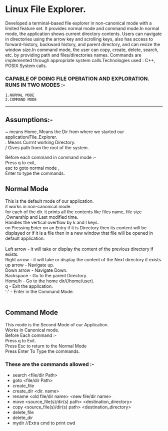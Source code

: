 # Linux File Explorer.
Developed a terminal-based file explorer in non-canonical mode with a limited feature set. It provides normal mode and command mode.In normal mode, the application shows current directory contents. Users can navigate in directories using the arrow key and scrolling keys, also has access to forward-history, backward history, and parent directory, and can resize the window size.In command mode, the user can copy, create, delete, search, etc. by providing path and files/directories names. Commands are implemented through appropriate system calls.Technologies used : C++, POSIX System calls.

### CAPABLE OF DOING FILE OPERATION AND EXPLORATION. RUNS IN TWO MODES :-

    1.NORMAL MODE
    2.COMMAND MODE

***

                             
## Assumptions:-

\~ means Home, Means the Dir from where we started our application/File_Explorer.<br />
. Means Currnt working Directory.<br />
/ Gives path from the root of the system.<br />

Before each command in command mode :- <br />
Press q to exit, <br />
esc to goto normal mode , <br />
Enter to type the commands.<br />


## Normal Mode 

This is the default mode of our application.<br />
it works in non-canonical mode.<br />
for each of the dir. it prints all the contents like files name, file size ,Ownership and Last modified time.<br />
Handles the vertical overflow by k and l keys.<br />
on Pressing Enter on an Entry if it is Directory then its content will be displayed or if it is a file then in a new window that file will be opened in default application.<br />
<br />
Left arrow - it will take or display the content of the previous directory if exists.<br />
Right arrow - it will take or display the content of the Next directory if exists.<br />
up arrow - Navigate up.<br />
Down arrow - Navigate Down.<br />
Backspace - Go to the parent Directory.<br />
Home/h - Go to the home dir/(/home/user).<br />
q - Exit the application.<br />
':' - Enter in the Command Mode.<br />
<br />

## Command Mode 
This mode is the Second Mode of our Application.<br />
Works in Canonical mode.<br />
Before Each command :-<br />
Press q to Exit.<br />
Press Esc to return to the Normal Mode<br />
Press Enter To Type the commands.<br />


### These are the commands allowed :-<br />

- search <file/dir Path><br />
- goto <file/dir Path><br />
- create_file<br />
- create_dir <dir. name><br />
- rename <old file/dir name> <new file/dir name><br />
- move <source_file(s)/dir(s) path> <destination_directory><br />
- copy <source_file(s)/dir(s) path> <destination_directory><br />
- delete_file<br />
- delete_dir<br />
- mydir //Extra cmd to print cwd<br />



